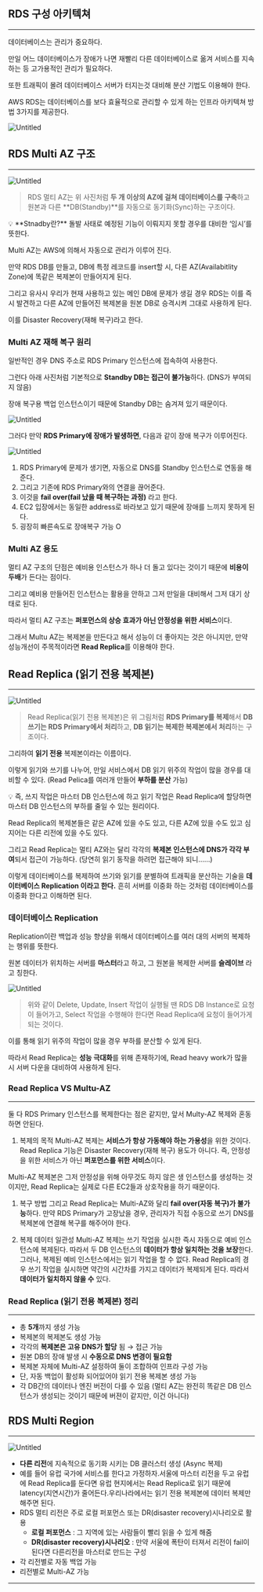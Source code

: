 ## RDS 구성 아키텍쳐

---

데이터베이스는 관리가 중요하다.

만일 어느 데이터베이스가 장애가 나면 재빨리 다른 데이터베이스로 옮겨 서비스를 
지속하는 등 고가용적인 관리가 필요하다.

또한 트래픽이 몰려 데이터베이스 서버가 터지는것 대비해 분산 기법도 이용해야 한다.

AWS RDS는 데이터베이스를 보다 효율적으로 관리할 수 있게 하는 
인프라 아키텍쳐 방법 3가지를 제공한다.

![Untitled](AWS%20RDS%20%E1%84%80%E1%85%A2%E1%84%82%E1%85%A7%E1%86%B7%20&%20%E1%84%8B%E1%85%A1%E1%84%8F%E1%85%B5%E1%84%90%E1%85%A6%E1%86%A8%E1%84%8E%E1%85%A7%20%E1%84%8C%E1%85%A5%E1%86%BC%E1%84%85%E1%85%B5%20264ea5fde0774c9c850f8ce6509e688c/Untitled%2014.png)

## RDS Multi AZ 구조

---

![Untitled](AWS%20RDS%20%E1%84%80%E1%85%A2%E1%84%82%E1%85%A7%E1%86%B7%20&%20%E1%84%8B%E1%85%A1%E1%84%8F%E1%85%B5%E1%84%90%E1%85%A6%E1%86%A8%E1%84%8E%E1%85%A7%20%E1%84%8C%E1%85%A5%E1%86%BC%E1%84%85%E1%85%B5%20264ea5fde0774c9c850f8ce6509e688c/Untitled%2015.png)

> RDS 멀티 AZ는 위 사진처럼 **두 개 이상의 AZ에 걸쳐 데이터베이스를 구축**하고
원본과 다른 **DB(Standby)**를 자동으로 동기화(Sync)하는 구조이다.
> 

<aside>
💡 **Stnadby란?**
돌발 사태로 예정된 기능이 이뤄지지 못할 경우를 대비한 ‘임시’를 뜻한다.

</aside>

Multi AZ는 AWS에 의해서 자동으로 관리가 이루어 진다.

만약 RDS DB를 만들고, DB에 특정 레코드를 insert할 시, 
다른 AZ(Availabitlity Zone)에 똑같은 복제본이 만들어지게 된다.

그리고 유사시 우리가 현재 사용하고 있는 메인 DB에 문제가 생길 경우 RDS는 이를 즉시 발견하고
다른 AZ에 만들어진 복제본을 원본 DB로 승격시켜 그대로 사용하게 된다.

이를 Disaster Recovery(재해 복구)라고 한다.

### Multi AZ 재해 복구 원리

일반적인 경우 DNS 주소로 RDS Primary 인스턴스에 접속하여 사용한다.

그런다 아래 사진처럼 기본적으로 **Standby DB는 접근이 불가능**하다. (DNS가 부여되지 않음)

장애 복구용 백업 인스턴스이기 때문에 Standby DB는 숨겨져 있기 때문이다.

![Untitled](AWS%20RDS%20%E1%84%80%E1%85%A2%E1%84%82%E1%85%A7%E1%86%B7%20&%20%E1%84%8B%E1%85%A1%E1%84%8F%E1%85%B5%E1%84%90%E1%85%A6%E1%86%A8%E1%84%8E%E1%85%A7%20%E1%84%8C%E1%85%A5%E1%86%BC%E1%84%85%E1%85%B5%20264ea5fde0774c9c850f8ce6509e688c/Untitled%2016.png)

그러다 만약 **RDS Primary에 장애가 발생하면**, 다음과 같이 장애 복구가 이루어진다.

![Untitled](AWS%20RDS%20%E1%84%80%E1%85%A2%E1%84%82%E1%85%A7%E1%86%B7%20&%20%E1%84%8B%E1%85%A1%E1%84%8F%E1%85%B5%E1%84%90%E1%85%A6%E1%86%A8%E1%84%8E%E1%85%A7%20%E1%84%8C%E1%85%A5%E1%86%BC%E1%84%85%E1%85%B5%20264ea5fde0774c9c850f8ce6509e688c/Untitled%2017.png)

1. RDS Primary에 문제가 생기면, 자동으로 DNS를 Standby 인스턴스로 연동을 해준다.
2. 그리고 기존에 RDS Primary와의 연결을 끊어준다.
3. 이것을 **fail over(fail 났을 때 복구하는 과정)** 라고 한다.
4. EC2 입장에서는 동일한 address로 바라보고 있기 때문에 장애를 느끼지 못하게 된다.
5. 굉장히 빠른속도로 장애복구 가능 O

### Multi AZ 용도

멀티 AZ 구조의 단점은 예비용 인스턴스가 하나 더 돌고 있다는 것이기 때문에
**비용이 두배**가 든다는 점이다.

그리고 예비용 만들어진 인스턴스는 활용을 안하고 그저 만일을 대비해서 그저 대기 상태로 된다.

따라서 멀티 AZ 구조는 **퍼포먼스의 상승 효과가 아닌 안정성을 위한 서비스**이다.

그래서 Multu AZ는 복제본을 만든다고 해서 성능이 더 좋아지는 것은 아니지만, 
만약 성능개선이 주목적이라면 **Read Replica**를 이용해야 한다.

## Read Replica (읽기 전용 복제본)

---

![Untitled](AWS%20RDS%20%E1%84%80%E1%85%A2%E1%84%82%E1%85%A7%E1%86%B7%20&%20%E1%84%8B%E1%85%A1%E1%84%8F%E1%85%B5%E1%84%90%E1%85%A6%E1%86%A8%E1%84%8E%E1%85%A7%20%E1%84%8C%E1%85%A5%E1%86%BC%E1%84%85%E1%85%B5%20264ea5fde0774c9c850f8ce6509e688c/Untitled%2018.png)

> Read Replica(읽기 전용 복제본)은 위 그림처럼 **RDS Primary를 복제**해서
**DB쓰기는 RDS Primary에서 처리**하고, **DB 읽기는 복제한 복제본에서 처리**하는 구조이다.
> 

그리하여 **읽기 전용** 복제본이라는 이름이다.

이렇게 읽기와 쓰기를 나누어, 만일 서비스에서 DB 읽기 위주의 작업이 많을 경우를 
대비할 수 있다. (Read Pelica를 여러개 만들어 **부하를 분산** 가능)

<aside>
💡 즉, 쓰지 작업은 마스터 DB 인스턴스에 하고 읽기 작업은 Read Replica에 할당하면
마스터 DB 인스턴스의 부하를 줄일 수 있는 원리이다.

</aside>

Read Replica의 복제본들은 같은 AZ에 있을 수도 있고, 다른 AZ에 있을 수도 있고
심지어는 다른 리전에 있을 수도 있다.

그리고 Read Replica는 멀티 AZ와는 달리 각각의 **복제본 인스턴스에 DNS가 각각 부여**되서
접근이 가능하다. (당연히 읽기 동작을 하려먼 접근해야 되니……)

이렇게 데이터베이스를 복제하여 쓰기와 읽기를 분별하여 트래픽을 분산하는 기술을
**데이터베이스 Replication 이라고 한다.**
흔히 서버를 이중화 하는 것처럼 데이터베이스를 이중화 한다고 이해하면 된다.

### 데이터베이스 Replication

Replication이란 백업과 성능 향샹을 위해서 데이터베이스를 여러 대의 서버의
복제하는 행위를 뜻한다.

원본 데이터가 위치하는 서버를 **마스터**라고 하고, 
그 원본을 복제한 서버를 **슬레이브** 라고 칭한다.

![Untitled](AWS%20RDS%20%E1%84%80%E1%85%A2%E1%84%82%E1%85%A7%E1%86%B7%20&%20%E1%84%8B%E1%85%A1%E1%84%8F%E1%85%B5%E1%84%90%E1%85%A6%E1%86%A8%E1%84%8E%E1%85%A7%20%E1%84%8C%E1%85%A5%E1%86%BC%E1%84%85%E1%85%B5%20264ea5fde0774c9c850f8ce6509e688c/Untitled%2019.png)

> 위와 같이 Delete, Update, Insert 작업이 실행될 땐 RDS DB Instance로 요청이 들어가고,
Select 작업을 수행해야 한다면 Read Replica에 요청이 들어가게 되는 것이다.
> 

이를 통해 읽기 위주의 작업이 많을 경우 부하를 분산할 수 있게 된다.

따라서 Read Replica는 **성능 극대화**를 위해 존재하기에,
Read heavy work가 많을 시 서버 다운을 대비하여 사용하게 된다.

### Read Replica VS Multu-AZ

---

둘 다 RDS Primary 인스턴스를 복제한다는 점은 같지만,
앞서 Multy-AZ 복제와 혼동하면 안된다.

1. 복제의 목적
Multi-AZ 복제는 **서비스가 항상 가동해야 하는 가용성**을 위한 것이다.
Read Replica 기능은 Disaster Recovery(재해 복구) 용도가 아니다. 
즉, 안정성을 위한 서비스가 아닌 **퍼포먼스를 위한 서비스**이다.

Multi-AZ 복제본은 그저 안정성을 위해 아무것도 하지 않은 생 인스턴스를 생성하는 것이지만,
Read Replica는 실제로 다른 EC2들과 상호작용을 하기 때문이다.

1. 복구 방법
그리고 Read Replica는 Multi-AZ와 달리 **fail over(자동 복구)가 불가능**하다.
만약 RDS Primary가 고장났을 경우, 관리자가 직접 수동으로 쓰기 DNS를 복제본에 연결해
복구를 해주어야 한다.

1. 복제 데이터 일관성
Multi-AZ 복제는 쓰기 작업을 실시한 즉시 자동으로 예비 인스턴스에 복제된다.
따라서 두 DB 인스턴스의 **데이터가 항상 일치하는 것을 보장**한다.
 그러나, 복제된 예비 인스턴스에서는 읽기 작업을 할 수 없다.
Read Replica의 경우 쓰기 작업을 실시하면 약간의 시간차를 가지고 데이터가 복제되게 된다.
따라서 **데이터가 일치하지 않을 수** 있다.

### Read Replica (읽기 전용 복제본) 정리

---

- 총 **5개**까지 생성 가능
- 복제본의 복제본도 생성 가능
- 각각의 **복제본은 고유 DNS가 할당** 됨 → 접근 가능
- 원본 DB의 장애 발생 시 **수동으로 DNS 변경이 필요함**
- 복제본 자체에 Multi-AZ 설정하여 둘이 조합하여 인프라 구성 가능
- 단, 자동 백업이 활성화 되어있어야 읽기 전용 복제본 생성 가능
- 각 DB간의 데이터나 엔진 버전이 다를 수 있음 (멀티 AZ는 완전히 똑같은 DB 인스턴스가 생성되는 것이기 때문에 버젼이 같지만, 이건 아니다)

## RDS Multi Region

---

![Untitled](AWS%20RDS%20%E1%84%80%E1%85%A2%E1%84%82%E1%85%A7%E1%86%B7%20&%20%E1%84%8B%E1%85%A1%E1%84%8F%E1%85%B5%E1%84%90%E1%85%A6%E1%86%A8%E1%84%8E%E1%85%A7%20%E1%84%8C%E1%85%A5%E1%86%BC%E1%84%85%E1%85%B5%20264ea5fde0774c9c850f8ce6509e688c/Untitled%2020.png)

- **다른 리전**에 지속적으로 동기화 시키는 DB 클러스터 생성 (Async 복제)
- 예를 들어 유럽 국가에 서비스를 한다고 가정하자.서울에 마스터 리전을 두고 유럽에 Read Replica를 둔다면 유럽 현지에서는 Read Replica로 읽기 때문에 latency(지연시간)가 줄어든다.우리나라에서는 읽기 전용 복제본에 데이터 복제만 해주면 된다.
- RDS 멀티 리전은 주로 로컬 퍼포먼스 또는 DR(disaster recovery)시나리오로 활용
    - **로컬 퍼포먼스** : 그 지역에 있는 사람들이 빨리 읽을 수 있게 해줌
    - **DR(disaster recovery)시나리오** : 만약 서울에 폭탄이 터져서 리전이 fail이 된다면 다른리전을 마스터로 만드는 구성
- 각 리전별로 자동 백업 가능
- 리전별로 Multi-AZ 가능

---
